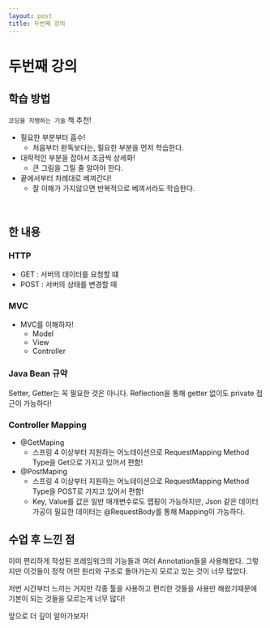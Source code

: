 ```yaml
---
layout: post
title: 두번째 강의
---
```


두번째 강의
===========

학습 방법
---------

`코딩을 지탱하는 기술` 책 추천!

-	필요한 부분부터 흡수!
	-	처음부터 완독보다는, 필요한 부분을 먼저 학습한다.
-	대략적인 부분을 잡아서 조금씩 상세화!
	-	큰 그림을 그릴 줄 알아야 한다.
-	끝에서부터 차례대로 베껴간다!
	-	잘 이해가 가지않으면 반복적으로 베껴서라도 학습한다.

<br>

한 내용
-------

### HTTP

-	GET : 서버의 데이터를 요청할 떄
-	POST : 서버의 상태를 변경할 때

### MVC

-	MVC를 이해하자!
	- Model
	- View
	- Controller

### Java Bean 규약

Setter, Getter는 꼭 필요한 것은 아니다.
Reflection을 통해 getter 없이도 private 접근이 가능하다!

### Controller Mapping

- @GetMaping
	- 스프링 4 이상부터 지원하는 어노테이션으로 RequestMapping Method Type을 Get으로 가지고 있어서 편함!
- @PostMaping
	- 스프링 4 이상부터 지원하는 어노테이션으로 RequestMapping Method Type을 POST로 가지고 있어서 편함!
	- Key, Value를 값은 일반 매개변수로도 맵핑이 가능하지만, Json 같은 데이터 가공이 필요한 데이터는 @RequestBody를 통해 Mapping이 가능하다.

수업 후 느낀 점
---------------

이미 편리하게 작성된 프레임워크의 기능들과 여러 Annotation들을 사용해왔다. 그렇지만 이것들이 정작 어떤 원리와 구조로 돌아가는지 모르고 있는 것이 너무 많았다.

저번 시간부터 느끼는 거지만 각종 툴을 사용하고 편리한 것들을 사용만 해왔기때문에 기본이 되는 것들을 모르는게 너무 많다!

앞으로 더 깊이 알아가보자!
